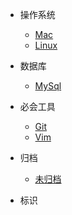 
* 操作系统
  * [Mac](docs/operating-system/mac/Mac.md)
  * [Linux](docs/operating-system/linux/Linux.md)
  
* 数据库
  * [MySql](docs/database/mysql/Mysql.md)
 
* 必会工具
  * [Git](docs/tools/git/Git.md)
  * [Vim](docs/tools/vim/Vim.md)
  
* 归档
  * [未归档](docs/archived/Archived.md)


* 标识
